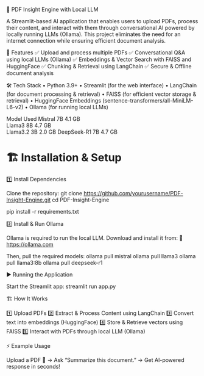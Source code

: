 📄 PDF Insight Engine with Local LLM

A Streamlit-based AI application that enables users to upload PDFs, process their content, and interact with them through conversational AI powered by locally running LLMs (Ollama). This project eliminates the need for an internet connection while ensuring efficient document analysis.

🚀 Features
✅ Upload and process multiple PDFs
✅ Conversational Q&A using local LLMs (Ollama)
✅ Embeddings & Vector Search with FAISS and HuggingFace
✅ Chunking & Retrieval using LangChain
✅ Secure & Offline document analysis

🛠️ Tech Stack
	•	Python 3.9+
	•	Streamlit (for the web interface)
	•	LangChain (for document processing & retrieval)
	•	FAISS (for efficient vector storage & retrieval)
	•	HuggingFace Embeddings (sentence-transformers/all-MiniLM-L6-v2)
	•	Ollama (for running local LLMs)

Model	Used
Mistral 7B	4.1 GB	
Llama3 8B	4.7 GB	
Llama3.2 3B	2.0 GB
DeepSeek-R1 7B	4.7 GB

# 🏗️ Installation & Setup

1️⃣ Install Dependencies

Clone the repository:
git clone https://github.com/yourusername/PDF-Insight-Engine.git
cd PDF-Insight-Engine

pip install -r requirements.txt


2️⃣ Install & Run Ollama

Ollama is required to run the local LLM. Download and install it from:
🔗 https://ollama.com

Then, pull the required models:
ollama pull mistral
ollama pull llama3
ollama pull llama3:8b
ollama pull deepseek-r1


▶️ Running the Application

Start the Streamlit app:
streamlit run app.py


🏗️ How It Works

1️⃣ Upload PDFs
2️⃣ Extract & Process Content using LangChain
3️⃣ Convert text into embeddings (HuggingFace)
4️⃣ Store & Retrieve vectors using FAISS
5️⃣ Interact with PDFs through local LLM (Ollama)


⚡ Example Usage

Upload a PDF 📄 → Ask “Summarize this document.” → Get AI-powered response in seconds!
